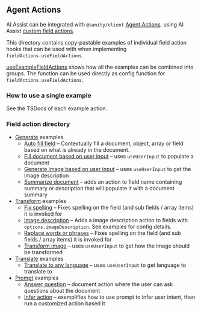 ## Agent Actions

AI Assist can be integrated with `@sanity/client` [Agent Actions](https://www.sanity.io/docs/agent-actions?ref=agent-actions).
using AI Assist [custom field actions](../../../plugin/README.md#custom-field-actions).

This directory contains copy-pastable examples of individual field action hooks that can be used with
when implementing `fieldActions.useFieldActions`.

[useExampleFieldActions](useExampleFieldActions.ts) shows how all the examples can be combined into groups. The function can be used
directly as config function for `fieldActions.useFieldActions`.

### How to use a single example

See the TSDocs of each example action.

### Field action directory

- [Generate](https://github.com/sanity-io/client?tab=readme-ov-file#generating-content) examples
  - [Auto fill field](generate/autoFill.ts) – Contextually fill a document, object, array or field based on what is already in the document.
  - [Fill document based on user input](generate/fillDocumentFromInput.ts) – uses `useUserInput` to populate a document
  - [Generate image based on user input](generate/generateImageFromInput.ts) – uses `useUserInput` to get the image description
  - [Summarize document](generate/generateImageFromInput.ts) – adds an action to field name containing summary or description that will populate it with a document summary
- [Transform](https://github.com/sanity-io/client?tab=readme-ov-file#transforming-documents) examples
  - [Fix spelling](transform/fixSpelling.ts) – Fixes spelling on the field (and sub fields / array items) it is invoked for
  - [Image description](transform/imageDescription.ts) – Adds a image description action to fields with `options.imageDescription`. See examples for config details.
  - [Replace words or phrases](transform/replacePhrase.ts) – Fixes spelling on the field (and sub fields / array items) it is invoked for
  - [Transform image](transform/fixSpelling.ts) – uses `useUserInput` to get how the image should be transformed
- [Translate](https://github.com/sanity-io/client?tab=readme-ov-file#translating-documents) examples
  - [Translate to any language](translate/translateToAny.ts) – uses `useUserInput` to get language to translate to
- [Prompt](https://github.com/sanity-io/client?tab=readme-ov-file#prompt-the-llm) examples
  - [Answer question](prompt/answerQuestion.tsx) – document action where the user can ask questions about the document
  - [Infer action](prompt/inferAction.ts) – exemplifies how to use prompt to infer user intent, then run a customized action based it

